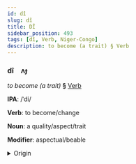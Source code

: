 ```yaml
---
id: dî
slug: dî
title: DÎ
sidebar_position: 493
tags: [dî, Verb, Niger-Congo]
description: to become (a trait) § Verb
---
```


### dî&emsp;<span kind="abugida">ʌɟ</span>

*to become (a trait)* **§** [Verb](../../tags/Verb)

**IPA**: /ˈdi/

**Verb**: to become/change

**Noun**: a quality/aspect/trait

**Modifier**: aspectual/beable

<details>
    <summary>Origin</summary>
    Yoruba di /di/<br/>
    <em>Niger-Congo Language Family</em>
</details>